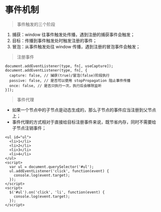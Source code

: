 # 事件机制

> 事件触发的三个阶段
1. 捕获：window 往事件触发处传播，遇到注册的捕获事件会触发；
2. 目标：传播到事件触发处时触发注册的事件；
3. 冒泡：从事件触发处往 window 传播，遇到注册的冒泡事件会触发；

> 注册事件
```
document.addEventListener(type, fn[, useCapture]);
document.addEventListener(type, fn[, {
  capture: false, // 捕获(true)/冒泡(false)阶段执行
  passive: false, // 是否可以使用 stopPropagation 阻止事件传播
  once: false, // 是否只执行一次，执行后会移除监听
}]);
```

> 事件代理
- 如果一个节点中的子节点是动态生成的，那么子节点的事件应当注册到父节点上；
- 事件代理的方式相对于直接给目标注册事件来说，既节省内存，同时不需要给子节点注销事件；
```
<ul id="ul">
  <li>1</li>
  <li>2</li>
  <li>3</li>
  <li>4</li>
</ul>
<script>
  var ul = document.querySelector('#ul');
  ul.addEventListener('click', function(event) {
    console.log(event.target);
  });
</script>
<script>
  $('#ul').on('click', 'li', function(event) {
    console.log(event.target);
  });
</script>
```
